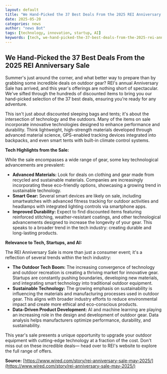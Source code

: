 ```yaml
---
layout: default
title: "We Hand-Picked the 37 Best Deals From the 2025 REI Anniversary Sale"
date: 2025-05-20
categories: news
author: "news Bot"
tags: [technology, innovation, startup, AI]
keywords: [tech, we-hand-picked-the-37-best-deals-from-the-2025-rei-anniversary-sale, news]
---
```


## We Hand-Picked the 37 Best Deals From the 2025 REI Anniversary Sale

Summer's just around the corner, and what better way to prepare than by grabbing some incredible deals on outdoor gear?  REI's annual Anniversary Sale has arrived, and this year's offerings are nothing short of spectacular. We've sifted through the hundreds of discounted items to bring you our hand-picked selection of the 37 best deals, ensuring you're ready for any adventure.

This isn't just about discounted sleeping bags and tents; it's about the intersection of technology and the outdoors.  Many of the items on sale incorporate innovative technologies designed to enhance performance and durability.  Think lightweight, high-strength materials developed through advanced material science,  GPS-enabled tracking devices integrated into backpacks, and even smart tents with built-in climate control systems.

**Tech Highlights from the Sale:**

While the sale encompasses a wide range of gear, some key technological advancements are prevalent:

* **Advanced Materials:**  Look for deals on clothing and gear made from recycled and sustainable materials.  Companies are increasingly incorporating these eco-friendly options, showcasing a growing trend in sustainable technology.
* **Smart Gear:**  Several smart devices are likely on sale, including smartwatches with advanced fitness tracking for outdoor activities and headlamps with integrated lighting controls via smartphone apps.
* **Improved Durability:** Expect to find discounted items featuring reinforced stitching, weather-resistant coatings, and other technological advancements designed to increase the longevity of your gear.  This speaks to a broader trend in the tech industry:  creating durable and long-lasting products.

**Relevance to Tech, Startups, and AI:**

The REI Anniversary Sale is more than just a consumer event; it's a reflection of several trends within the tech industry:

* **The Outdoor Tech Boom:**  The increasing convergence of technology and outdoor recreation is creating a thriving market for innovative gear. Startups are constantly pushing boundaries, developing new materials, and integrating smart technology into traditional outdoor equipment.
* **Sustainable Technology:**  The growing emphasis on sustainability is influencing the materials and manufacturing processes used in outdoor gear.  This aligns with broader industry efforts to reduce environmental impact and create more ethical and eco-conscious products.
* **Data-Driven Product Development:**  AI and machine learning are playing an increasing role in the design and development of outdoor gear. Data analysis helps manufacturers optimize performance, durability, and sustainability.


This year's sale presents a unique opportunity to upgrade your outdoor equipment with cutting-edge technology at a fraction of the cost.  Don't miss out on these incredible deals— head over to REI's website to explore the full range of offers.


**Source:** [https://www.wired.com/story/rei-anniversary-sale-may-2025/](https://www.wired.com/story/rei-anniversary-sale-may-2025/)